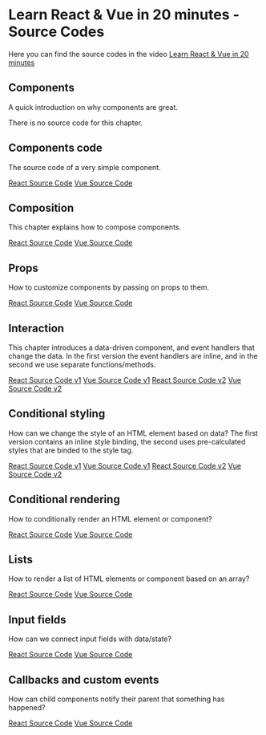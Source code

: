 # Learn React & Vue in 20 minutes - Source Codes
Here you can find the source codes in the video [Learn React & Vue in 20 minutes](https://youtu.be/1lPrtceM6QQ)

## Components
A quick introduction on why components are great.

There is no source code for this chapter.

## Components code
The source code of a very simple component.

[React Source Code](https://github.com/HunorMarton/learn-react-in-20-minutes/tree/01-hello-world/src)
[Vue Source Code](https://github.com/HunorMarton/learn-vue-in-20-minutes/tree/01-hello-world/src)

## Composition
This chapter explains how to compose components.

[React Source Code](https://github.com/HunorMarton/learn-react-in-20-minutes/tree/02-composition/src)
[Vue Source Code](https://github.com/HunorMarton/learn-vue-in-20-minutes/tree/02-composition/src)

## Props
How to customize components by passing on props to them.

[React Source Code](https://github.com/HunorMarton/learn-react-in-20-minutes/tree/03-props/src)
[Vue Source Code](https://github.com/HunorMarton/learn-vue-in-20-minutes/tree/03-props/src)

## Interaction
This chapter introduces a data-driven component, and event handlers that change the data. In the first version the event handlers are inline, and in the second we use separate functions/methods.

[React Source Code v1](https://github.com/HunorMarton/learn-react-in-20-minutes/tree/04-data/src)
[Vue Source Code v1](https://github.com/HunorMarton/learn-vue-in-20-minutes/tree/04-data/src)
[React Source Code v2](https://github.com/HunorMarton/learn-react-in-20-minutes/tree/05-methods/src)
[Vue Source Code v2](https://github.com/HunorMarton/learn-vue-in-20-minutes/tree/05-methods/src)

## Conditional styling
How can we change the style of an HTML element based on data? The first version contains an inline style binding, the second uses pre-calculated styles that are binded to the style tag.

[React Source Code v1](https://github.com/HunorMarton/learn-react-in-20-minutes/tree/06-conditional-styling/src)
[Vue Source Code v1](https://github.com/HunorMarton/learn-vue-in-20-minutes/tree/06-conditional-styling/src)
[React Source Code v2](https://github.com/HunorMarton/learn-react-in-20-minutes/tree/07-computed/src)
[Vue Source Code v2](https://github.com/HunorMarton/learn-vue-in-20-minutes/tree/07-computed/src)

## Conditional rendering
How to conditionally render an HTML element or component?

[React Source Code](https://github.com/HunorMarton/learn-react-in-20-minutes/tree/08-conditional-rendering/src)
[Vue Source Code](https://github.com/HunorMarton/learn-vue-in-20-minutes/tree/08-conditional-rendering/src)

## Lists
How to render a list of HTML elements or component based on an array?

[React Source Code](https://github.com/HunorMarton/learn-react-in-20-minutes/tree/09-list/src)
[Vue Source Code](https://github.com/HunorMarton/learn-vue-in-20-minutes/tree/09-list/src)

## Input fields
How can we connect input fields with data/state?

[React Source Code](https://github.com/HunorMarton/learn-react-in-20-minutes/tree/10-input/src)
[Vue Source Code](https://github.com/HunorMarton/learn-vue-in-20-minutes/tree/10-input/src)

## Callbacks and custom events
How can child components notify their parent that something has happened?

[React Source Code](https://github.com/HunorMarton/learn-react-in-20-minutes/tree/11-callback/src)
[Vue Source Code](https://github.com/HunorMarton/learn-vue-in-20-minutes/tree/11-emit/src)
